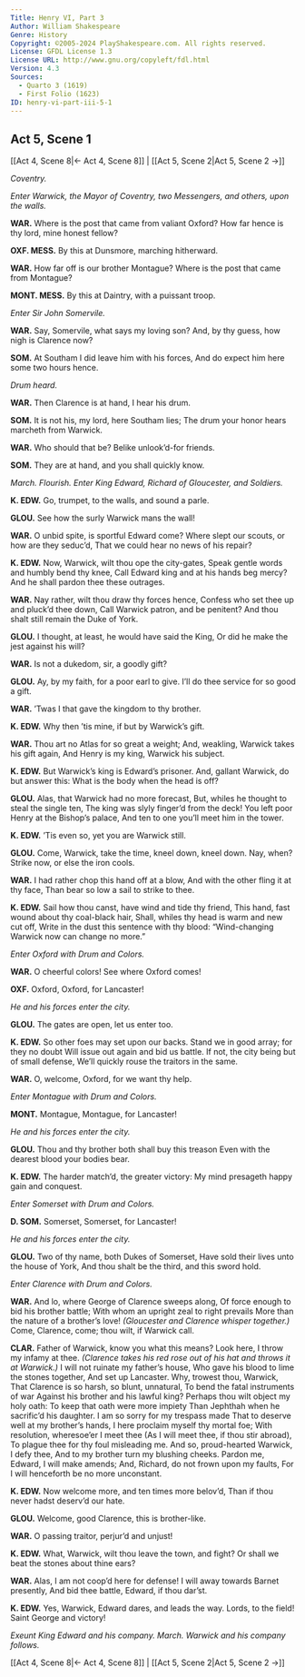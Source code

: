 ```yaml
---
Title: Henry VI, Part 3
Author: William Shakespeare
Genre: History
Copyright: ©2005-2024 PlayShakespeare.com. All rights reserved.
License: GFDL License 1.3
License URL: http://www.gnu.org/copyleft/fdl.html
Version: 4.3
Sources:
  - Quarto 3 (1619)
  - First Folio (1623)
ID: henry-vi-part-iii-5-1
---
```


## Act 5, Scene 1
[[Act 4, Scene 8|← Act 4, Scene 8]] | [[Act 5, Scene 2|Act 5, Scene 2 →]]

*Coventry.*

*Enter Warwick, the Mayor of Coventry, two Messengers, and others, upon the walls.*

**WAR.**
Where is the post that came from valiant Oxford?
How far hence is thy lord, mine honest fellow?

**OXF. MESS.**
By this at Dunsmore, marching hitherward.

**WAR.**
How far off is our brother Montague?
Where is the post that came from Montague?

**MONT. MESS.**
By this at Daintry, with a puissant troop.

*Enter Sir John Somervile.*

**WAR.**
Say, Somervile, what says my loving son?
And, by thy guess, how nigh is Clarence now?

**SOM.**
At Southam I did leave him with his forces,
And do expect him here some two hours hence.

*Drum heard.*

**WAR.**
Then Clarence is at hand, I hear his drum.

**SOM.**
It is not his, my lord, here Southam lies;
The drum your honor hears marcheth from Warwick.

**WAR.**
Who should that be? Belike unlook’d-for friends.

**SOM.**
They are at hand, and you shall quickly know.

*March. Flourish. Enter King Edward, Richard of Gloucester, and Soldiers.*

**K. EDW.**
Go, trumpet, to the walls, and sound a parle.

**GLOU.**
See how the surly Warwick mans the wall!

**WAR.**
O unbid spite, is sportful Edward come?
Where slept our scouts, or how are they seduc’d,
That we could hear no news of his repair?

**K. EDW.**
Now, Warwick, wilt thou ope the city-gates,
Speak gentle words and humbly bend thy knee,
Call Edward king and at his hands beg mercy?
And he shall pardon thee these outrages.

**WAR.**
Nay rather, wilt thou draw thy forces hence,
Confess who set thee up and pluck’d thee down,
Call Warwick patron, and be penitent?
And thou shalt still remain the Duke of York.

**GLOU.**
I thought, at least, he would have said the King,
Or did he make the jest against his will?

**WAR.**
Is not a dukedom, sir, a goodly gift?

**GLOU.**
Ay, by my faith, for a poor earl to give.
I’ll do thee service for so good a gift.

**WAR.**
’Twas I that gave the kingdom to thy brother.

**K. EDW.**
Why then ’tis mine, if but by Warwick’s gift.

**WAR.**
Thou art no Atlas for so great a weight;
And, weakling, Warwick takes his gift again,
And Henry is my king, Warwick his subject.

**K. EDW.**
But Warwick’s king is Edward’s prisoner.
And, gallant Warwick, do but answer this:
What is the body when the head is off?

**GLOU.**
Alas, that Warwick had no more forecast,
But, whiles he thought to steal the single ten,
The king was slyly finger’d from the deck!
You left poor Henry at the Bishop’s palace,
And ten to one you’ll meet him in the tower.

**K. EDW.**
’Tis even so, yet you are Warwick still.

**GLOU.**
Come, Warwick, take the time, kneel down, kneel down.
Nay, when? Strike now, or else the iron cools.

**WAR.**
I had rather chop this hand off at a blow,
And with the other fling it at thy face,
Than bear so low a sail to strike to thee.

**K. EDW.**
Sail how thou canst, have wind and tide thy friend,
This hand, fast wound about thy coal-black hair,
Shall, whiles thy head is warm and new cut off,
Write in the dust this sentence with thy blood:
“Wind-changing Warwick now can change no more.”

*Enter Oxford with Drum and Colors.*

**WAR.**
O cheerful colors! See where Oxford comes!

**OXF.**
Oxford, Oxford, for Lancaster!

*He and his forces enter the city.*

**GLOU.**
The gates are open, let us enter too.

**K. EDW.**
So other foes may set upon our backs.
Stand we in good array; for they no doubt
Will issue out again and bid us battle.
If not, the city being but of small defense,
We’ll quickly rouse the traitors in the same.

**WAR.**
O, welcome, Oxford, for we want thy help.

*Enter Montague with Drum and Colors.*

**MONT.**
Montague, Montague, for Lancaster!

*He and his forces enter the city.*

**GLOU.**
Thou and thy brother both shall buy this treason
Even with the dearest blood your bodies bear.

**K. EDW.**
The harder match’d, the greater victory:
My mind presageth happy gain and conquest.

*Enter Somerset with Drum and Colors.*

**D. SOM.**
Somerset, Somerset, for Lancaster!

*He and his forces enter the city.*

**GLOU.**
Two of thy name, both Dukes of Somerset,
Have sold their lives unto the house of York,
And thou shalt be the third, and this sword hold.

*Enter Clarence with Drum and Colors.*

**WAR.**
And lo, where George of Clarence sweeps along,
Of force enough to bid his brother battle;
With whom an upright zeal to right prevails
More than the nature of a brother’s love!
*(Gloucester and Clarence whisper together.)*
Come, Clarence, come; thou wilt, if Warwick call.

**CLAR.**
Father of Warwick, know you what this means?
Look here, I throw my infamy at thee.
*(Clarence takes his red rose out of his hat and throws it at Warwick.)*
I will not ruinate my father’s house,
Who gave his blood to lime the stones together,
And set up Lancaster. Why, trowest thou, Warwick,
That Clarence is so harsh, so blunt, unnatural,
To bend the fatal instruments of war
Against his brother and his lawful king?
Perhaps thou wilt object my holy oath:
To keep that oath were more impiety
Than Jephthah when he sacrific’d his daughter.
I am so sorry for my trespass made
That to deserve well at my brother’s hands,
I here proclaim myself thy mortal foe;
With resolution, wheresoe’er I meet thee
(As I will meet thee, if thou stir abroad),
To plague thee for thy foul misleading me.
And so, proud-hearted Warwick, I defy thee,
And to my brother turn my blushing cheeks.
Pardon me, Edward, I will make amends;
And, Richard, do not frown upon my faults,
For I will henceforth be no more unconstant.

**K. EDW.**
Now welcome more, and ten times more belov’d,
Than if thou never hadst deserv’d our hate.

**GLOU.**
Welcome, good Clarence, this is brother-like.

**WAR.**
O passing traitor, perjur’d and unjust!

**K. EDW.**
What, Warwick, wilt thou leave the town, and fight?
Or shall we beat the stones about thine ears?

**WAR.**
Alas, I am not coop’d here for defense!
I will away towards Barnet presently,
And bid thee battle, Edward, if thou dar’st.

**K. EDW.**
Yes, Warwick, Edward dares, and leads the way.
Lords, to the field! Saint George and victory!

*Exeunt King Edward and his company. March. Warwick and his company follows.*

[[Act 4, Scene 8|← Act 4, Scene 8]] | [[Act 5, Scene 2|Act 5, Scene 2 →]]